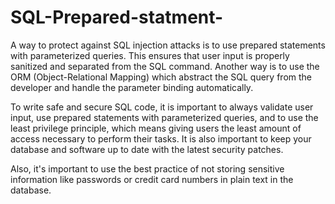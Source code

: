 # SQL-Prepared-statment-
A way to protect against SQL injection attacks is to use prepared statements with parameterized queries. 
This ensures that user input is properly sanitized and separated from the SQL command. 
Another way is to use the ORM (Object-Relational Mapping) which abstract the SQL query from the developer and handle the parameter binding automatically.

To write safe and secure SQL code, it is important to always validate user input, use prepared statements with parameterized queries, and to use the least privilege principle, which means giving users the least amount of access necessary to perform their tasks. It is also important to keep your database and software up to date with the latest security patches.

Also, it's important to use the best practice of not storing sensitive information like passwords or credit card numbers in plain text in the database.
